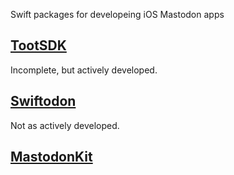 Swift packages for developeing iOS Mastodon apps

## [TootSDK](https://github.com/TootSDK/TootSDK)

Incomplete, but actively developed.

## [Swiftodon](https://github.com/Swiftodon/Mastodon.swift)

Not as actively developed.

## [MastodonKit](https://github.com/MastodonKit/MastodonKit)